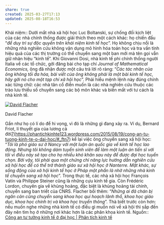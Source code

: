 ```yaml
---
share: true
created: 2025-03-27T17:13
updated: 2025-08-18T16:53
---
```

Khái niệm:: 
Dưới mắt nhà xã hội học Luc Boltanski, sự chống đối kịch liệt của các nhà chính thống được giải thích theo một cách khác: họ chiến đấu “_để duy trì sự độc quyền trên khái niệm kinh tế học_”. Họ không chịu nổi là những nhà nghiên cứu không vận dụng mô hình hóa toán học và tra vấn tính hiệu quả của các thị trường có thể chuyển sang một ban mới mà tên gọi vẫn giữ nhãn hiệu “kinh tế”. Khi Giovanni Dosi, nhà kinh tế phi chính thống người Italia về các tổ chức, gởi đăng bài cho tạp chí _Journal of Mathematical Economics,_ ông đã nhận được một câu trả lời rõ ràng: “_Các tác nhân của ông không tối đa hóa, bài viết của ông không phải là một bài kinh tế học, hãy gởi nó cho một tạp chí xã hội học_”. Phải hiểu mệnh lệnh này đúng chính xác từng chữ: các nhà tân cổ điển muốn là các nhà nghiên cứu thuộc các trào lưu thiểu số chuyển sang các bộ môn khác và biến mất với tư cách là nhà kinh tế.

[![David Flacher](https://phantichkinhte123.wordpress.com/wp-content/uploads/2015/08/david-flacher.png?w=300&h=277)](https://phantichkinhte123.wordpress.com/wp-content/uploads/2015/08/david-flacher.png)

David Flacher

Gần như họ có lí do để hi vọng, vì đó là những gì đang xảy ra. Ví dụ, Bernard Friot, lí thuyết gia của lương cả đời[7](7.md)(https://phantichkinhte123.wordpress.com/2015/08/19/cong-an-tu-tuong-kinh-te-o-dai-hoc/#_ftn7) kể lại việc ông chuyển sang xã hội học: “_Tôi là phó giáo sư ở Nancy với một luận án quốc gia về kinh tế học lao động. Nhưng tôi không dám tuyển sinh viên để làm một luận án tiến sĩ với tôi vì điều này sẽ tạo cho họ nhiều khó khăn sau này để được đại học tuyển chọn. Bởi vậy, tôi phải qua một chứng chỉ năng lực hướng dẫn nghiên cứu xã hội học để có thể trở thành giáo sư xã hội học ở Nanterre. Mặt khác, sự sống động của xã hội kinh tế học ở Pháp một phần là nhờ những nhà kinh tế chuyển sang xã hội học_”. Trong thực tế, các nhà xã hội học François Vatin và Philippe Steiner cũng là những cựu kinh tế gia. Còn Frédéric Lordon, chuyên gia về khủng hoảng, đặc biệt là khủng hoảng tài chính, chuyển sang ban triết của CNRS. Flacher bồi thêm: “_Những ai đã chán bị ngăn cản cũng chuyển sang khoa học qui hoạch lãnh thổ, khoa học giáo dục, khoa học chính trị và khoa học truyền thông_”. Thà biết trước còn hơn: nếu muốn nghe những nhà kinh tế có điều gì muốn nói về xã hội thì sắp đến đây nên tìm họ ở những nơi khác hơn là các phân khoa kinh tế.
Nguồn:: [Công an tư tưởng kinh tế ở đại học \| Phân tích kinh tế](https://phantichkinhte123.wordpress.com/2015/08/19/cong-an-tu-tuong-kinh-te-o-dai-hoc/)